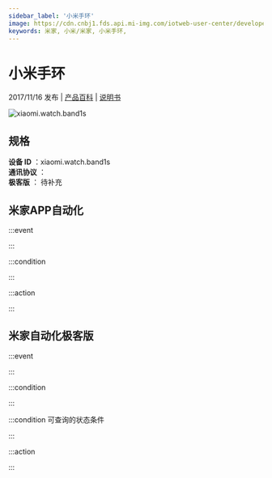 ```yaml
---
sidebar_label: '小米手环'
image: https://cdn.cnbj1.fds.api.mi-img.com/iotweb-user-center/developer_1678870888743SWoQ6GAw.png?GalaxyAccessKeyId=AKVGLQWBOVIRQ3XLEW&Expires=9223372036854775807&Signature=kKh7FDkShLS5Av32uIt2n6B2jMc=
keywords: 米家, 小米/米家, 小米手环, 
---
```

# 小米手环

2017/11/16 发布 | [产品百科](https://home.mi.com/webapp/content/baike/product/index.html?model=xiaomi.watch.band1s/) | [说明书](https://home.mi.com/views/introduction.html?model=xiaomi.watch.band1s&region=cn)

![xiaomi.watch.band1s](https://cdn.cnbj1.fds.api.mi-img.com/iotweb-user-center/developer_1678870888743SWoQ6GAw.png?GalaxyAccessKeyId=AKVGLQWBOVIRQ3XLEW&Expires=9223372036854775807&Signature=kKh7FDkShLS5Av32uIt2n6B2jMc=)

## 规格  
> 
**设备 ID** ：xiaomi.watch.band1s  
**通讯协议** ：  
**极客版**  ： 待补充 


## 米家APP自动化  

:::event  

:::

:::condition  

:::

:::action   

:::

## 米家自动化极客版  

:::event  

:::

:::condition  

:::

:::condition 可查询的状态条件  

:::

:::action  

:::

        
